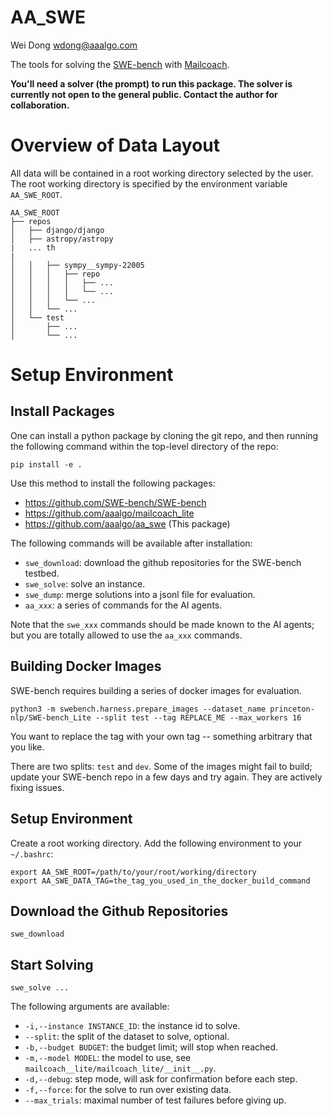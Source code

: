 # AA_SWE

Wei Dong
wdong@aaalgo.com

The tools for solving the [SWE-bench](https://www.swebench.com/) with [Mailcoach](https://github.com/aaalgo/mailcoach_lite).

**You'll need a solver (the prompt) to run this package.  The solver is currently
not open to the general public.  Contact the author for collaboration.**

# Overview of Data Layout

All data will be contained in a root working directory selected by the user.  The root working directory is specified by the environment variable `AA_SWE_ROOT`.

```
AA_SWE_ROOT
├── repos
│   ├── django/django
│   ├── astropy/astropy
|   ... th
|   
│   │   ├── sympy__sympy-22005
│   │   │   ├── repo
│   │   │   │   ├── ...
│   │   │   │   └── ...
│   │   │   └── ...
│   │   └── ...
│   └── test
│       ├── ...
│       └── ...
```


# Setup Environment

## Install Packages

One can install a python package by cloning the git repo, and then running the following command within the top-level directory of the repo:

```
pip install -e .
```

Use this method to install the following packages:

- https://github.com/SWE-bench/SWE-bench
- https://github.com/aaalgo/mailcoach_lite
- https://github.com/aaalgo/aa_swe  (This package)

The following commands will be available after installation:

- `swe_download`: download the github repositories for the SWE-bench testbed.
- `swe_solve`: solve an instance.
- `swe_dump`: merge solutions into a jsonl file for evaluation.
- `aa_xxx`: a series of commands for the AI agents.

Note that the `swe_xxx` commands should be made known to the AI agents; but you are totally allowed to use the `aa_xxx` commands.

## Building Docker Images

SWE-bench requires building a series of docker images for evaluation.

```
python3 -m swebench.harness.prepare_images --dataset_name princeton-nlp/SWE-bench_Lite --split test --tag REPLACE_ME --max_workers 16
```

You want to replace the tag with your own tag -- something arbitrary that you like.

There are two splits: `test` and `dev`.  Some of the images might fail to build; update your SWE-bench repo in a few days and try again.  They are actively fixing issues.

## Setup Environment

Create a root working directory.  Add the following environment to your `~/.bashrc`:

```
export AA_SWE_ROOT=/path/to/your/root/working/directory
export AA_SWE_DATA_TAG=the_tag_you_used_in_the_docker_build_command
```

## Download the Github Repositories

```
swe_download
```

## Start Solving

```
swe_solve ...
```

The following arguments are available:

- `-i,--instance INSTANCE_ID`: the instance id to solve.
- `--split`: the split of the dataset to solve, optional.
- `-b,--budget BUDGET`: the budget limit; will stop when reached.
- `-m,--model MODEL`: the model to use, see `mailcoach__lite/mailcoach_lite/__init__.py`.
- `-d,--debug`: step mode, will ask for confirmation before each step.
- `-f,--force`: for the solve to run over existing data.
- `--max_trials`: maximal number of test failures before giving up.


